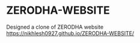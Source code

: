 # ZERODHA-WEBSITE
Designed a clone of ZERODHA website
https://nikhlesh0927.github.io/ZERODHA-WEBSITE/
